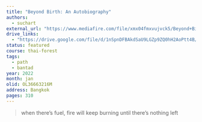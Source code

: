 ```yaml
---
title: "Beyond Birth: An Autobiography"
authors:
  - suchart
external_url: "https://www.mediafire.com/file/xmx04fmxvujvck5/Beyond+Birth.pdf/file"
drive_links:
  - "https://drive.google.com/file/d/1nSpnDFBAkdSaU9LGZp9ZQ0hH2AoPtt4B/view?usp=drivesdk"
status: featured
course: thai-forest
tags:
  - path
  - bantad
year: 2022
month: jan
olid: OL36663216M
address: Bangkok
pages: 310
---
```


> when thereʼs fuel, fire will keep burning until thereʼs nothing left
